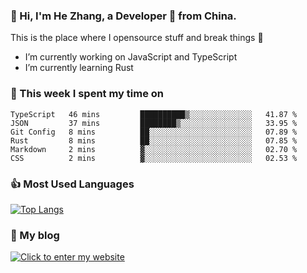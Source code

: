 ### 👋 Hi, I'm He Zhang, a Developer 🚀 from China.

This is the place where I opensource stuff and break things :rofl:

- I’m currently working on JavaScript and TypeScript
- I’m currently learning Rust

### 💪 This week I spent my time on 
<!--START_SECTION:waka-->

```text
TypeScript   46 mins         ██████████▒░░░░░░░░░░░░░░   41.87 %
JSON         37 mins         ████████▒░░░░░░░░░░░░░░░░   33.95 %
Git Config   8 mins          ██░░░░░░░░░░░░░░░░░░░░░░░   07.89 %
Rust         8 mins          ██░░░░░░░░░░░░░░░░░░░░░░░   07.85 %
Markdown     2 mins          ▓░░░░░░░░░░░░░░░░░░░░░░░░   02.70 %
CSS          2 mins          ▓░░░░░░░░░░░░░░░░░░░░░░░░   02.53 %
```

<!--END_SECTION:waka-->

### 👍 Most Used Languages
[![Top Langs](https://github-readme-stats.vercel.app/api/top-langs/?username=zhanghecool&layout=compact)](https://zhanghe.cool)

### 🌈 My blog 
[![Click to enter my website](https://cdn.jsdelivr.net/gh/zhanghecool/assets/images/gif/zhanghecools.gif)](https://zhanghe.cool)
